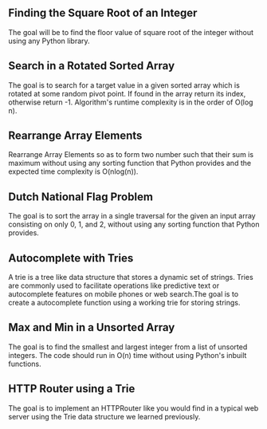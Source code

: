 ## Finding the Square Root of an Integer
The goal will be to find the floor value of square root of the integer without using any Python library.

##  Search in a Rotated Sorted Array
The goal is to search for a target value in a given sorted array which is rotated at some random pivot point. If found in the array return its index, otherwise return -1. Algorithm's runtime complexity is in the order of O(log n).

## Rearrange Array Elements
Rearrange Array Elements so as to form two number such that their sum is maximum without using any sorting function that Python provides and the expected time complexity is O(nlog(n)).

## Dutch National Flag Problem
The goal is to sort the array in a single traversal for the given an input array consisting on only 0, 1, and 2, without using any sorting function that Python provides.

## Autocomplete with Tries
 A trie is a tree like data structure that stores a dynamic set of strings. Tries are commonly used to facilitate operations like predictive text or autocomplete features on mobile phones or web search.The goal is to create a autocomplete function using a working trie for storing strings.

## Max and Min in a Unsorted Array
The goal is to find the smallest and largest integer from a list of unsorted integers. The code should run in O(n) time without using Python's inbuilt functions.

## HTTP Router using a Trie
The goal is to implement an HTTPRouter like you would find in a typical web server using the Trie data structure we learned previously.
